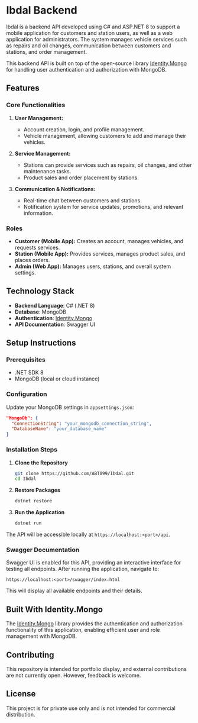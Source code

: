# Ibdal Backend

Ibdal is a backend API developed using C# and ASP.NET 8 to support a mobile application for customers and station users, as well as a web application for administrators. The system manages vehicle services such as repairs and oil changes, communication between customers and stations, and order management.

This backend API is built on top of the open-source library [Identity.Mongo](https://github.com/ABT099/Identity.Mongo) for handling user authentication and authorization with MongoDB.

## Features

### Core Functionalities
1. **User Management:**
   - Account creation, login, and profile management.
   - Vehicle management, allowing customers to add and manage their vehicles.

2. **Service Management:**
   - Stations can provide services such as repairs, oil changes, and other maintenance tasks.
   - Product sales and order placement by stations.

3. **Communication & Notifications:**
   - Real-time chat between customers and stations.
   - Notification system for service updates, promotions, and relevant information.

### Roles
- **Customer (Mobile App):** Creates an account, manages vehicles, and requests services.
- **Station (Mobile App):** Provides services, manages product sales, and places orders.
- **Admin (Web App):** Manages users, stations, and overall system settings.

## Technology Stack

- **Backend Language**: C# (.NET 8)
- **Database**: MongoDB
- **Authentication**: [Identity.Mongo](https://github.com/ABT099/Identity.Mongo)
- **API Documentation**: Swagger UI

## Setup Instructions

### Prerequisites
- .NET SDK 8
- MongoDB (local or cloud instance)

### Configuration

Update your MongoDB settings in `appsettings.json`:

```json
"MongoDb": {
  "ConnectionString": "your_mongodb_connection_string",
  "DatabaseName": "your_database_name"
}
```

### Installation Steps

1. **Clone the Repository**
   ```bash
   git clone https://github.com/ABT099/Ibdal.git
   cd Ibdal
   ```

2. **Restore Packages**
   ```bash
   dotnet restore
   ```

3. **Run the Application**
   ```bash
   dotnet run
   ```

The API will be accessible locally at `https://localhost:<port>/api`.

### Swagger Documentation

Swagger UI is enabled for this API, providing an interactive interface for testing all endpoints. After running the application, navigate to:

```
https://localhost:<port>/swagger/index.html
```

This will display all available endpoints and their details.

## Built With Identity.Mongo

The [Identity.Mongo](https://github.com/ABT099/Identity.Mongo) library provides the authentication and authorization functionality of this application, enabling efficient user and role management with MongoDB.

## Contributing

This repository is intended for portfolio display, and external contributions are not currently open. However, feedback is welcome.

## License

This project is for private use only and is not intended for commercial distribution.
